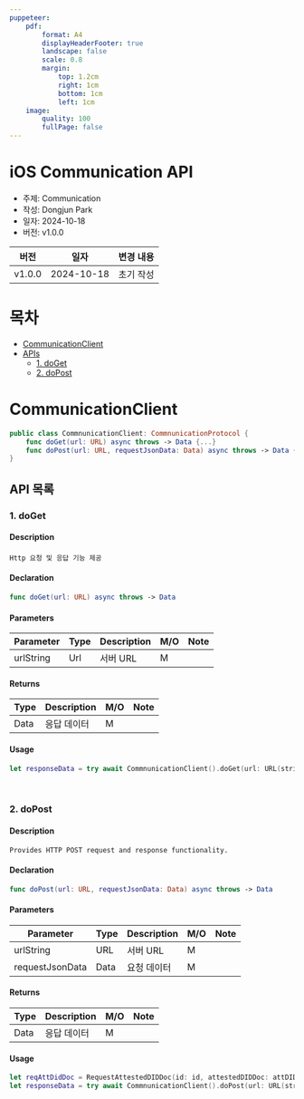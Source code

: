 ```yaml
---
puppeteer:
    pdf:
        format: A4
        displayHeaderFooter: true
        landscape: false
        scale: 0.8
        margin:
            top: 1.2cm
            right: 1cm
            bottom: 1cm
            left: 1cm
    image:
        quality: 100
        fullPage: false
---
```


iOS Communication API
==

- 주제: Communication
- 작성: Dongjun Park
- 일자: 2024-10-18
- 버전: v1.0.0

| 버전   | 일자       | 변경 내용                 |
| ------ | ---------- | -------------------------|
| v1.0.0 | 2024-10-18 | 초기 작성                 |


<div style="page-break-after: always;"></div>

# 목차
- [CommunicationClient](#communicationClient)
- [APIs](#api-목록)
  - [1. doGet](#1-doget)
  - [2. doPost](#2-dopost)


# CommunicationClient
```swift
public class CommnunicationClient: CommnunicationProtocol {
    func doGet(url: URL) async throws -> Data {...}
    func doPost(url: URL, requestJsonData: Data) async throws -> Data {...}
}
```

## API 목록
### 1. doGet

#### Description
`Http 요청 및 응답 기능 제공`

#### Declaration
```swift
func doGet(url: URL) async throws -> Data
```


#### Parameters
| Parameter | Type   | Description                | **M/O** | **Note** |
|-----------|--------|----------------------------|---------|----------|
| urlString | Url    | 서버 URL                    |   M     |          |

#### Returns
| Type | Description                |**M/O**  | **Note**    |
|------|----------------------------|---------|-------------|
| Data | 응답 데이터                   |    M    |             |


#### Usage
```swift
let responseData = try await CommnunicationClient().doGet(url: URL(string: URLs.TAS_URL + "/list/api/v1/vcplan/list")!)
```

<br>

### 2. doPost

#### Description
`Provides HTTP POST request and response functionality.`

#### Declaration
```swift
func doPost(url: URL, requestJsonData: Data) async throws -> Data
```

#### Parameters
| Parameter      | Type   | Description                | **M/O** | **Note** |
|----------------|--------|----------------------------|---------|----------|
| urlString      | URL    | 서버 URL                    |    M    |          |
| requestJsonData| Data   | 요청 데이터                   |    M    |          |

#### Returns
| Type | Description                |**M/O**  |    **Note** |
|------|----------------------------|---------|-------------|
| Data | 응답 데이터                   |      M  |             |

#### Usage
```swift
let reqAttDidDoc = RequestAttestedDIDDoc(id: id, attestedDIDDoc: attDIDDoc)
let responseData = try await CommnunicationClient().doPost(url: URL(string:tasURL + "/tas/api/v1/request-register-wallet")!, requestJsonData: try reqAttDidDoc.toJsonData())
```
<br>
